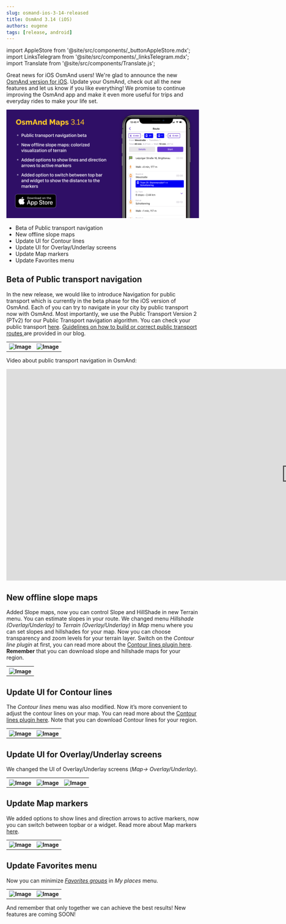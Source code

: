 ```yaml
---
slug: osmand-ios-3-14-released
title: OsmAnd 3.14 (iOS)
authors: eugene
tags: [release, android]
---
```

import AppleStore from '@site/src/components/_buttonAppleStore.mdx';
import LinksTelegram from '@site/src/components/_linksTelegram.mdx';
import Translate from '@site/src/components/Translate.js';


Great news for iOS OsmAnd users!
We're glad to announce the new <a href="https://itunes.apple.com/us/app/osmand-maps-travel-navigate/id934850257">OsmAnd version for iOS</a>.
Update your OsmAnd, check out all the new features and let us know if you like everything!
We promise to continue improving the OsmAnd app and make it even more useful for trips and everyday rides to make your life set.

![OsmAnd iOS 3.14](./12.png)



<!--truncate-->

* Beta of Public transport navigation
* New offline slope maps
* Update UI for Contour lines
* Update UI for Overlay/Underlay screens
* Update Map markers
* Update Favorites menu


## Beta of Public transport navigation

In the new release, we would like to introduce Navigation for public transport which is currently in the beta phase for the iOS version of OsmAnd. Each of you can try to navigate in your city by public transport now with OsmAnd. Most importantly, we use the Public Transport Version 2 (PTv2) for our Public Transport navigation algorithm. You can check your public transport <a href="http://tools.geofabrik.de/osmi/">here</a>. <a href="https://osmand.net/blog/guideline-pt">Guidelines on how to build or correct public transport routes </a>are provided in our blog.

<table class="blogimage">
  <tr>
    <th><img src={require('./1.jpg').default} alt="Image"/></th>
    <th><img src={require('./2.jpg').default} alt="Image"/></th>
    </tr>
</table> 

Video about public transport navigation in OsmAnd:

<iframe width="1519" height="554" src="https://www.youtube.com/embed/SPab09kaWPc" frameborder="0" allowfullscreen></iframe>


## New offline slope maps

Added Slope maps, now you can control Slope and HillShade in new Terrain menu.
You can estimate slopes in your route. We changed menu *Hillshade (Overlay/Underlay)* to *Terrain (Overlay/Underlay)* in *Map* menu where you can set slopes and hillshades for your map. Now you can choose transparency and zoom levels for your terrain layer. Switch on the *Contour line plugin* at first, you can read more about the <a href="https://osmand.net/features/contour-lines-plugin#How_to_use_it_I">Contour lines plugin here</a>. **Remember** that you can download slope and hillshade maps for your region.

<table class="blogimage">
  <tr>
    <th><img src={require('./ter8.jpg').default} alt="Image"/></th>
    </tr>
</table> 

## Update UI for Contour lines

The *Contour lines* menu was also modified. Now it’s more convenient to adjust the contour lines on your map. You can read more about the <a href="https://osmand.net/features/contour-lines-plugin#How_to_use_it_I">Contour lines plugin here</a>. Note that you can download Contour lines for your region.

<table class="blogimage">
  <tr>
    <th><img src={require('./3.jpg').default} alt="Image"/></th>
    <th><img src={require('./4.jpg').default} alt="Image"/></th>
    </tr>
</table> 

## Update UI for Overlay/Underlay screens

We changed the UI of Overlay/Underlay screens (*Map-> Overlay/Underlay*).

<table class="blogimage">
  <tr>
    <th><img src={require('./5.jpg').default} alt="Image"/></th>
    <th><img src={require('./6.jpg').default} alt="Image"/></th>
    <th><img src={require('./7.jpg').default} alt="Image"/></th>
    </tr>
</table> 

## Update Map markers

We added options to show lines and direction arrows to active markers, now you can switch between topbar or a widget. Read more about Map markers <a href="https://osmand.net/features/map-markers#map_markers_I">here</a>.

<table class="blogimage">
  <tr>
    <th><img src={require('./10.jpg').default} alt="Image"/></th>
    <th><img src={require('./11.jpg').default} alt="Image"/></th>
    </tr>
</table> 

## Update Favorites menu

Now you can minimize <a href="https://osmand.net/features/favourites#Using_favorites_ios">*Favorites groups*</a> in *My places* menu.

<table class="blogimage">
  <tr>
    <th><img src={require('./8.jpg').default} alt="Image"/></th>
    <th><img src={require('./9.jpg').default} alt="Image"/></th>
    </tr>
</table> 


And remember that only together we can achieve the best results!
New features are coming SOON!






<LinksTelegram/>
<AppleStore/>

